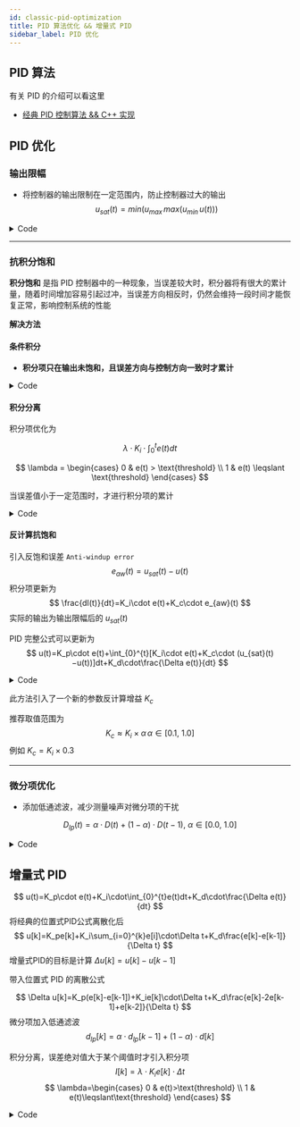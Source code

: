 ```yaml
---
id: classic-pid-optimization
title: PID 算法优化 && 增量式 PID
sidebar_label: PID 优化
---
```


## PID 算法
有关 PID 的介绍可以看这里
- [经典 PID 控制算法 && C++ 实现](../pid/pid.md)

## PID 优化
### 输出限幅
- 将控制器的输出限制在一定范围内，防止控制器过大的输出
$$
u_{sat}(t) = min(u_{max}\, max(u_{min}\, u(t)))
$$

<details>
<summary> Code</summary>

``` cpp
if (output_ < output_min_) {
    output_ = output_min_;
}
if (output_ > output_max_) {
    output_= output_max_;
}
```

</details>

---

### 抗积分饱和
**积分饱和** 是指 PID 控制器中的一种现象，当误差较大时，积分器将有很大的累计量，随着时间增加容易引起过冲，当误差方向相反时，仍然会维持一段时间才能恢复正常，影响控制系统的性能

**解决方法**
#### 条件积分
- **积分项只在输出未饱和，且误差方向与控制方向一致时才累计**

<details>
<summary> Code</summary>

``` cpp
void update(float target, float measurement, float dt){
    float error = target - measurement;
    float new_integral = integral_ + error * dt;
    output_ = (Kp_ * error) + \
                (Ki_ * new_integral) + \
                (Kd_ * (error - last_error_) / dt);

    if (output_ < output_min_) {
        output_ = output_min_;
        if (error > 0) {
            integral_ = new_integral
        }
    }
    else if (output_ > output_max_) {
        output_= output_max_;
        if (error < 0) {
            integral_ = new_integral
        }
    } else {
        integral_ = new_integral
    }

    last_error_ = error;
}
```

</details>

#### 积分分离

积分项优化为

$$
\lambda\cdot K_i\cdot\int_{0}^{t}e(t)dt
$$

$$
\lambda = \begin{cases}
0 & e(t) > \text{threshold} \\
1 & e(t) \leqslant \text{threshold}
\end{cases}
$$

当误差值小于一定范围时，才进行积分项的累计

<details>
<summary> Code</summary>

``` cpp
void update(float target, float measurement, float dt){
    float error = target - measurement;
    // 积分分离
    if (fabs(error) <= integral_separation_threshold) {
        integral_ += error * dt;
    }
    output_ = (Kp_ * error) + \
                (Ki_ * integral_) + \
                (Kd_ * (error - last_error_) / dt);
    
    if (output_ < output_min_) {
        output_ = output_min_;
    }
    if (output_ > output_max_) {
        output_= output_max_;
    }

    last_error_ = error;
}
```

</details>



#### 反计算抗饱和

引入反饱和误差 `Anti-windup error`
$$
e_{aw}​(t)=u_{sat}(t)−u(t)
$$
积分项更新为
$$
\frac{dI(t)}{dt}=K_i\cdot e(t)+K_c\cdot e_{aw}​(t)
$$
实际的输出为输出限幅后的 $u_{sat}(t)$

PID 完整公式可以更新为
$$
u(t)=K_p\cdot e(t)+\int_{0}^{t}[K_i\cdot e(t)+K_c\cdot (u_{sat}(t)−u(t))]dt+K_d\cdot\frac{\Delta e(t)}{dt}
$$

<details>
<summary> Code</summary>

``` cpp
void update(float target, float measurement, float dt){
    float error = target - measurement;
    float p_term = Kp_ * error;
    float d_term = Kd_ * (error - last_error_) / dt;
    float output_unsat = p_term + integral_ + d_term;

    output_ = std::clamp(output_unsat, output_min, output_max);

    // 反计算积分
    float aw_error = output - output_unsat;
    integral_ += (Ki_ * error + Kc_ * aw_error) * dt

    last_error_ = error;
}
```

</details>

此方法引入了一个新的参数反计算增益 $K_c$ 

推荐取值范围为
$$
K_c\approx K_i\times\alpha\,\alpha\in[0.1,~1.0]
$$
例如 $K_c=K_i\times 0.3$

---

### 微分项优化
- 添加低通滤波，减少测量噪声对微分项的干扰

$$
D_{lp}(t)=\alpha\cdot D(t)+(1-\alpha)\cdot D(t-1),~\alpha\in[0.0,~1.0]
$$

<details>
<summary> Code</summary>

``` cpp
float d_term = Kd_ * (error - last_error_) / dt;
d_term = (alpha * last_d_term) + ((1- alpha) * d_term);
...
last_d_term = d_term；
```

</details>

## 增量式 PID
$$
u(t)=K_p\cdot e(t)+K_i\cdot\int_{0}^{t}e(t)dt+K_d\cdot\frac{\Delta e(t)}{dt}
$$
将经典的位置式PID公式离散化后
$$
u[k]=K_pe[k]+K_i\sum_{i=0}^{k}e[i]\cdot\Delta t+K_d\frac{e[k]-e[k-1]}{\Delta t}
$$
增量式PID的目标是计算 $\Delta u[k]=u[k]-u[k-1]$

带入位置式 PID 的离散公式

$$
\Delta u[k]=K_p(e[k]-e[k-1])+K_ie[k]\cdot\Delta t+K_d\frac{e[k]-2e[k-1]+e[k-2]}{\Delta t}
$$
微分项加入低通滤波
$$
d_{lp}[k]=\alpha\cdot d_{lp}[k-1]+(1-\alpha)\cdot d[k]
$$

积分分离，误差绝对值大于某个阈值时才引入积分项
$$
I[k]=\lambda\cdot K_ie[k]\cdot\Delta t
$$
$$
\lambda=\begin{cases}
0 & e(t)>\text{threshold} \\
1 & e(t)\leqslant\text{threshold}
\end{cases}
$$

<details>
<summary> Code</summary>

``` cpp
void update_Inc(float target, float measurement, float dt) {
    float error = target - measurement;
    float delta_u = Kp_ * (error - prev_error1_);
    // 积分分离
    bool integral_separation = fabs(error) > integral_separation_th_;
    if (integral_separation) {
        delta_u += Ki_ * error * dt_;
    }
    // 微分低通
    float d_raw = error - 2 * last_error_ + prev_error_;
    float d_low_pass = d_lp_alpha * last_d_raw + (1 - d_lp_alpha) * d_raw;
    delta_u += Kd_ * d_low_pass / dt_;
    
    output_ += delta_u;

    // 输出限幅
    if (output_ < output_min_) { output_= output_min_;}
    if (output_ > output_max_) { output_= output_max_;}

    last_d_raw  = d_low_pass;
    prev_error_ = last_error_;
    last_error_ = error;
}
```

</details>
